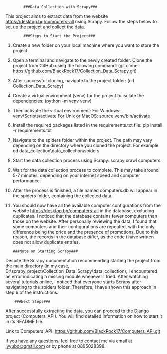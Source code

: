             ###Data Collection with Scrapy###

This project aims to extract data from the website https://desktop.bg/computers-all using Scrapy. Follow the steps below to set up the project and collect the data.

            ###Steps to Start the Project###

1. Create a new folder on your local machine where you want to store the project.
   
2. Open a terminal and navigate to the newly created folder. Clone the project from GitHub using the following command:
    (git clone https://github.com/BlackRock17/Collection_Data_Scrapy.git)

3. After successful cloning, navigate to the project folder:
    (cd Collection_Data_Scrapy)

4. Create a virtual environment (venv) for the project to isolate the dependencies:
    (python -m venv venv)
   
5. Then activate the virtual environment:
     For Windows:
         venv\Scripts\activate
     For Unix or MacOS:
         source venv/bin/activate

6. Install the required packages listed in the requirements.txt file:
      pip install -r requirements.txt
   
7. Navigate to the spiders folder within the project. The path may vary depending on the directory where you cloned the project. For example:
      cd data_collection\data_collection\spiders
   
8. Start the data collection process using Scrapy:
      scrapy crawl computers
   
9. Wait for the data collection process to complete. This may take around 5-7 minutes, depending on your internet speed and computer performance.

10. After the process is finished, a file named computers.db will appear in the spiders folder, containing the collected data.
    
11. You should now have all the available computer configurations from the website https://desktop.bg/computers-all in the database, excluding duplicates.
    I noticed that the database contains fewer computers than those on the website.
    After personally reviewing the data, I found that some computers and their configurations are repeated, with the only difference being the price and the presence of promotions.
    Due to this reason, the records in the database differ, as the code I have written does not allow duplicate entries.

        ###Note on Starting Scrapy###
    
Despite the Scrapy documentation recommending starting the project from the main directory (in my case, D:\scrapy_project\Collection_Data_Scrapy\data_collection),
I encountered an error indicating a missing module whenever I tried. After watching several tutorials online, I noticed that everyone starts Scrapy after navigating to the spiders folder.
Therefore, I have shown this approach in step 6 of the instructions.

        ###Next Steps###
        
After successfully extracting the data, you can proceed to the Django project (Computers_API).
You will find detailed information on how to start it in its README file.

Link to Computers_API: https://github.com/BlackRock17/Computers_API.git

If you have any questions, feel free to contact me via email at lyyubo@gmail.com or by phone at 0895028398.
